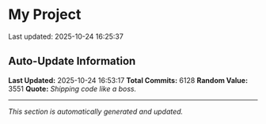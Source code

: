 # My Project


Last updated: 2025-10-24 16:25:37























































































































































































































































































































































































































































































































































































































































































































































































































































































































































































































































































































































































































































































































































































































































































































































































































































































































































































































































































































































































































































































































































































































































































































































































































































































































































































































































































































































































































































































































































































































































































































































































































































































































































































































































































































































































































































































































































































































































































































































































































































































































































































































































































































































































































































































































































































































































































































































































































































































































































































































































































































































































































































































































































































































































































































































































































































































































































































































































































































































































































































































































































































































































































































































































































































































































































































































































































































































































## Auto-Update Information

**Last Updated:** 2025-10-24 16:53:17
**Total Commits:** 6128
**Random Value:** 3551
**Quote:** _Shipping code like a boss._

---
_This section is automatically generated and updated._